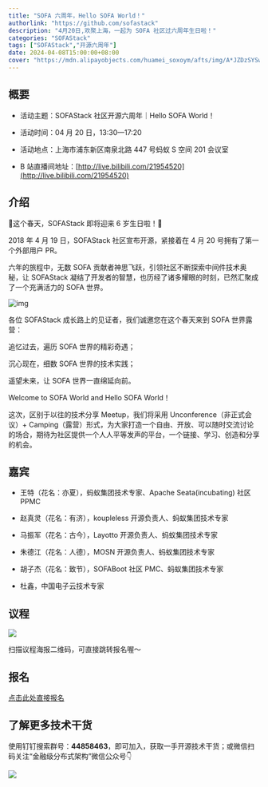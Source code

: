 ```yaml
---
title: "SOFA 六周年，Hello SOFA World！"
authorlink: "https://github.com/sofastack"
description: "4月20日,欢聚上海，一起为 SOFA 社区过六周年生日啦！"
categories: "SOFAStack"
tags: ["SOFAStack","开源六周年"]
date: 2024-04-08T15:00:00+08:00
cover: "https://mdn.alipayobjects.com/huamei_soxoym/afts/img/A*JZDzSYSwyI0AAAAAAAAAAAAADrGAAQ/original"
---
```


## 概要

- 活动主题：SOFAStack 社区开源六周年｜Hello SOFA World！

- 活动时间：04 月 20 日，13:30—17:20

- 活动地点：上海市浦东新区南泉北路 447 号蚂蚁 S 空间 201 会议室

- B 站直播间地址：[http://live.bilibili.com/21954520](http://live.bilibili.com/21954520)

## 介绍

📣这个春天，SOFAStack 即将迎来 6 岁生日啦！💃

2018 年 4 月 19 日，SOFAStack 社区宣布开源，紧接着在 4 月 20 号拥有了第一个外部用户 PR。

六年的旅程中，无数 SOFA 贡献者神思飞跃，引领社区不断探索中间件技术奥秘，让 SOFAStack 凝结了开发者的智慧，也历经了诸多耀眼的时刻，已然汇聚成了一个充满活力的 SOFA 世界。

![img](https://mdn.alipayobjects.com/huamei_soxoym/afts/img/A*L-tyTYQ_QqEAAAAAAAAAAAAADrGAAQ/original)

各位 SOFAStack 成长路上的见证者，我们诚邀您在这个春天来到 SOFA 世界露营：

追忆过去，遍历 SOFA 世界的精彩奇遇；

沉心现在，细数 SOFA 世界的技术实践；

遥望未来，让 SOFA 世界一直绵延向前。

Welcome to SOFA World and Hello SOFA World！

这次，区别于以往的技术分享 Meetup，我们将采用 Unconference（非正式会议）+ Camping（露营）形式，为大家打造一个自由、开放、可以随时交流讨论的场合，期待为社区提供一个人人平等发声的平台，一个链接、学习、创造和分享的机会。

## 嘉宾

- 王特（花名：亦夏），蚂蚁集团技术专家、Apache Seata(incubating) 社区 PPMC

- 赵真灵（花名：有济），koupleless 开源负责人、蚂蚁集团技术专家

- 马振军（花名：古今），Layotto 开源负责人、蚂蚁集团技术专家

- 朱德江（花名：人德），MOSN 开源负责人、蚂蚁集团技术专家

- 胡子杰（花名：致节），SOFABoot 社区 PMC、蚂蚁集团技术专家

- 杜鑫，中国电子云技术专家

## 议程

![](https://mdn.alipayobjects.com/huamei_soxoym/afts/img/A*a8wyRpcw0FUAAAAAAAAAAAAADrGAAQ/original)

扫描议程海报二维码，可直接跳转报名喔～

## 报名

[点击此处直接报名](https://www.bagevent.com/event/registerTicket/8813817)

## 了解更多技术干货

使用钉钉搜索群号：**44858463**，即可加入，获取一手开源技术干货；或微信扫码关注“金融级分布式架构”微信公众号👇

![](https://mdn.alipayobjects.com/huamei_soxoym/afts/img/A*2sNgSqpZD6EAAAAAAAAAAAAADrGAAQ/original)
